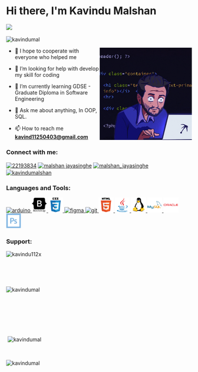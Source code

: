 <h1 >Hi there, I'm Kavindu Malshan</h1>
<p> 
  <a href="https://github.com/DenverCoder1/readme-typing-svg"><img src="https://readme-typing-svg.herokuapp.com?lines=Still+A+Student+of+Software+Engineering;Another+Day,+Another+Bug+Hunt.;Java%20|%20OOP%20|%20MYSQL;Wine+Connoisseur+by+Night.+Cheers+To+Code!;Code+scholar,+🌍+world+traveler!&width=500&height=50"></a>
</p>

<p > <img src="https://komarev.com/ghpvc/?username=kavindumal&label=Profile%20views&color=0e75b6&style=flat" alt="kavindumal" /> </p>
<img align="right" src="https://github.com/kavindumal/kavindumal/blob/main/giphy%20(1).gif"      
      alt="img" width="250">

- 👯 I hope to cooperate with everyone who helped me

- 🤝 I’m looking for help with develop my skill for coding

- 🌱 I’m currently learning GDSE - Graduate Diploma in Software Engineering

- 💬 Ask me about anything, In OOP, SQL.
  
- 📫 How to reach me **kavind11250403@gmail.com**

<h3 align="left">Connect with me:</h3>
<p align="left">
<a href="https://stackoverflow.com/users/22193834" target="blank"><img align="center" src="https://raw.githubusercontent.com/rahuldkjain/github-profile-readme-generator/master/src/images/icons/Social/stack-overflow.svg" alt="22193834" height="30" width="40" /></a>
<a href="https://fb.com/malshan jayasinghe" target="blank"><img align="center" src="https://raw.githubusercontent.com/rahuldkjain/github-profile-readme-generator/master/src/images/icons/Social/facebook.svg" alt="malshan jayasinghe" height="30" width="40" /></a>
<a href="https://instagram.com/malshan_jayasinghe" target="blank"><img align="center" src="https://raw.githubusercontent.com/rahuldkjain/github-profile-readme-generator/master/src/images/icons/Social/instagram.svg" alt="malshan_jayasinghe" height="30" width="40" /></a>
<a href="https://dribbble.com/kavindumalshan" target="blank"><img align="center" src="https://raw.githubusercontent.com/rahuldkjain/github-profile-readme-generator/master/src/images/icons/Social/dribbble.svg" alt="kavindumalshan" height="30" width="40" /></a>
</p>

<h3 align="left">Languages and Tools:</h3>
<p align="left"> <a href="https://www.arduino.cc/" target="_blank" rel="noreferrer"> <img src="https://cdn.worldvectorlogo.com/logos/arduino-1.svg" alt="arduino" width="40" height="40"/> </a> <a href="https://getbootstrap.com" target="_blank" rel="noreferrer"> <img src="https://raw.githubusercontent.com/devicons/devicon/master/icons/bootstrap/bootstrap-plain-wordmark.svg" alt="bootstrap" width="40" height="40"/> </a> <a href="https://www.w3schools.com/css/" target="_blank" rel="noreferrer"> <img src="https://raw.githubusercontent.com/devicons/devicon/master/icons/css3/css3-original-wordmark.svg" alt="css3" width="40" height="40"/> </a> <a href="https://www.figma.com/" target="_blank" rel="noreferrer"> <img src="https://www.vectorlogo.zone/logos/figma/figma-icon.svg" alt="figma" width="40" height="40"/> </a> <a href="https://git-scm.com/" target="_blank" rel="noreferrer"> <img src="https://www.vectorlogo.zone/logos/git-scm/git-scm-icon.svg" alt="git" width="40" height="40"/> </a> <a href="https://www.w3.org/html/" target="_blank" rel="noreferrer"> <img src="https://raw.githubusercontent.com/devicons/devicon/master/icons/html5/html5-original-wordmark.svg" alt="html5" width="40" height="40"/> </a> <a href="https://www.java.com" target="_blank" rel="noreferrer"> <img src="https://raw.githubusercontent.com/devicons/devicon/master/icons/java/java-original.svg" alt="java" width="40" height="40"/> </a> <a href="https://www.linux.org/" target="_blank" rel="noreferrer"> <img src="https://raw.githubusercontent.com/devicons/devicon/master/icons/linux/linux-original.svg" alt="linux" width="40" height="40"/> </a> <a href="https://www.mysql.com/" target="_blank" rel="noreferrer"> <img src="https://raw.githubusercontent.com/devicons/devicon/master/icons/mysql/mysql-original-wordmark.svg" alt="mysql" width="40" height="40"/> </a> <a href="https://www.oracle.com/" target="_blank" rel="noreferrer"> <img src="https://raw.githubusercontent.com/devicons/devicon/master/icons/oracle/oracle-original.svg" alt="oracle" width="40" height="40"/> </a> <a href="https://www.photoshop.com/en" target="_blank" rel="noreferrer"> <img src="https://raw.githubusercontent.com/devicons/devicon/master/icons/photoshop/photoshop-line.svg" alt="photoshop" width="40" height="40"/> </a> </p>

<h3 align="left">Support:</h3>
<p><a href="https://www.buymeacoffee.com/kavindu112x"> <img align="left" src="https://cdn.buymeacoffee.com/buttons/v2/default-yellow.png" height="50" width="210" alt="kavindu112x" /></a></p><br><br>

<br><br><p><img align="left" src="https://github-readme-stats.vercel.app/api/top-langs?username=kavindumal&show_icons=true&locale=en&layout=compact" alt="kavindumal" /></p>

<br><br><br><br><br><br><br><p>&nbsp;<img align="center" src="https://github-readme-stats.vercel.app/api?username=kavindumal&show_icons=true&locale=en" alt="kavindumal" /></p>

<br><p><img align="center" src="https://github-readme-streak-stats.herokuapp.com/?user=kavindumal&" alt="kavindumal" /></p>
